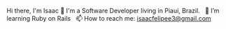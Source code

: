 Hi there, I'm Isaac 👋
I'm a Software Developer living in Piauí, Brazil.
&nbsp;
👯 I’m learning Ruby on Rails
&nbsp;
📫 How to reach me: isaacfelipee3@gmail.com
